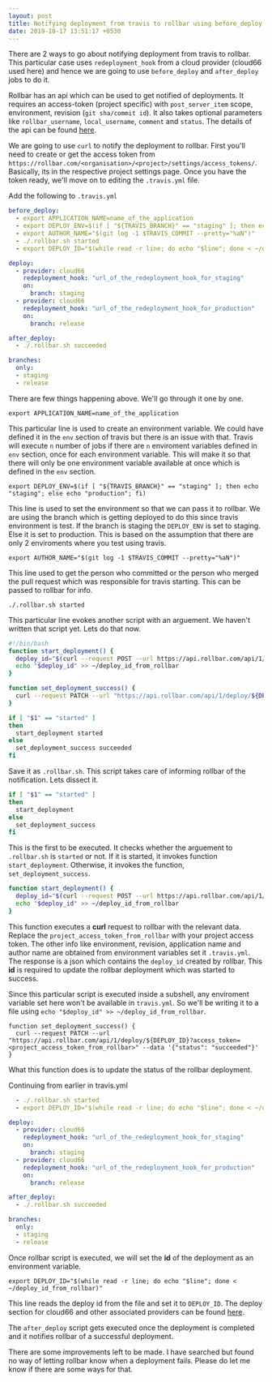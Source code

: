 ```yaml
---
layout: post
title: Notifying deployment from travis to rollbar using before_deploy and after_deploy
date: 2019-10-17 13:51:17 +0530
---
```



There are 2 ways to go about notifying deployment from travis to rollbar. This particular case uses `redeployment_hook` from a cloud provider (cloud66 used here) and hence we are going to use `before_deploy` and `after_deploy` jobs to do it.

Rollbar has an api which can be used to get notified of deployments. It requires an access-token (project specific) with `post_server_item` scope, environment, revision (`git sha/commit id`). It also takes optional parameters like `rollbar_username`, `local_username`, `comment` and `status`. The details of the api can be found [here](https://docs.rollbar.com/reference#post-deploy).

We are going to use `curl` to notify the deployment to rollbar. First you'll need to create or get the access token from `https://rollbar.com/<organisation>/<project>/settings/access_tokens/`. Basically, its in the respective project settings page. Once you have the token ready, we'll move on to editing the `.travis.yml` file.

Add the following to `.travis.yml`

```yaml
before_deploy:
  - export APPLICATION_NAME=name_of_the_application
  - export DEPLOY_ENV=$(if [ "${TRAVIS_BRANCH}" == "staging" ]; then echo "staging"; else echo "production"; fi)
  - export AUTHOR_NAME="$(git log -1 $TRAVIS_COMMIT --pretty="%aN")"
  - ./.rollbar.sh started
  - export DEPLOY_ID="$(while read -r line; do echo "$line"; done < ~/deploy_id_from_rollbar)"

deploy:
  - provider: cloud66
    redeployment_hook: "url_of_the_redeployment_hook_for_staging"
    on:
      branch: staging
  - provider: cloud66
    redeployment_hook: "url_of_the_redeployment_hook_for_production"
    on:
      branch: release

after_deploy:
  - ./.rollbar.sh succeeded

branches:
  only:
  - staging
  - release
```

There are few things happening above. We'll go through it one by one.

`export APPLICATION_NAME=name_of_the_application`

This particular line is used to create an environment variable. We could have defined it in the `env` section of travis but there is an issue with that. Travis will execute `n` number of jobs if there are `n` enviroment variables defined in `env` section, once for each environment variable. This will make it so that there will only be one environment variable available at once which is defined in the `env` section.


`export DEPLOY_ENV=$(if [ "${TRAVIS_BRANCH}" == "staging" ]; then echo "staging"; else echo "production"; fi)`

This line is used to set the environment so that we can pass it to rollbar. We are using the branch which is getting deployed to do this since travis environment is test. If the branch is staging the `DEPLOY_ENV` is set to staging. Else it is set to production. This is based on the assumption that there are only 2 enviroments where you test using travis.


`export AUTHOR_NAME="$(git log -1 $TRAVIS_COMMIT --pretty="%aN")"`

This line used to get the person who committed or the person who merged the pull request which was responsible for travis starting. This can be passed to rollbar for info.


`./.rollbar.sh started`

This particular line evokes another script with an arguement. We haven't written that script yet. Lets do that now.

```bash
#!/bin/bash
function start_deployment() {
  deploy_id="$(curl --request POST --url https://api.rollbar.com/api/1/deploy/ --data '{"access_token": "project_access_token_from_rollbar", "environment": "'"${DEPLOY_ENV}"'", "revision": "'"${TRAVIS_COMMIT}"'", "comment": "Deployment started in '"${DEPLOYENV}"' for '"${APPLICATION_NAME}"'", "status": "started", "local_username": "'"${AUTHOR_NAME}"'"}' | python -c 'import json, sys; obj = json.load(sys.stdin); print obj["data"]["deploy_id"]')"
  echo "$deploy_id" >> ~/deploy_id_from_rollbar
}

function set_deployment_success() {
  curl --request PATCH --url "https://api.rollbar.com/api/1/deploy/${DEPLOY_ID}?access_token=<project_access_token_from_rollbar>" --data '{"status": "succeeded"}'
}

if [ "$1" == "started" ]
then
  start_deployment started
else
  set_deployment_success succeeded
fi
```

Save it as `.rollbar.sh`. This script takes care of informing rollbar of the notification. Lets dissect it.

```bash
if [ "$1" == "started" ]
then
  start_deployment
else
  set_deployment_success
fi
```

This is the first to be executed. It checks whether the arguement to `.rollbar.sh` is `started` or not. If it is started, it invokes function `start_deployment`. Otherwise, it invokes the function, `set_deployment_success`.


```bash
function start_deployment() {
  deploy_id="$(curl --request POST --url https://api.rollbar.com/api/1/deploy/ --data '{"access_token": "project_access_token_from_rollbar", "environment": "'"${DEPLOY_ENV}"'", "revision": "'"${TRAVIS_COMMIT}"'", "comment": "Deployment started in '"${DEPLOYENV}"' for '"${APPLICATION_NAME}"'", "status": "started", "local_username": "'"${AUTHOR_NAME}"'"}' | python -c 'import json, sys; obj = json.load(sys.stdin); print obj["data"]["deploy_id"]')"
  echo "$deploy_id" >> ~/deploy_id_from_rollbar
}
```

This function executes a **curl** request to rollbar with the relevant data. Replace the `project_access_token_from_rollbar` with your project access token. The other info like environment, revision, application name and author name are obtained from environment variables set it `.travis.yml`. The response is a json which contains the `deploy_id` created by rollbar. This **id** is required to update the rollbar deployment which was started to success.

Since this particular script is executed inside a subshell, any enviroment variable set here won't be available in `travis.yml`. So we'll be writing it to a file using `echo "$deploy_id" >> ~/deploy_id_from_rollbar`.

```
function set_deployment_success() {
  curl --request PATCH --url "https://api.rollbar.com/api/1/deploy/${DEPLOY_ID}?access_token=<project_access_token_from_rollbar>" --data '{"status": "succeeded"}'
}
```

What this function does is to update the status of the rollbar deployment.


Continuing from earlier in travis.yml

```yaml
  - ./.rollbar.sh started
  - export DEPLOY_ID="$(while read -r line; do echo "$line"; done < ~/deploy_id_from_rollbar)"

deploy:
  - provider: cloud66
    redeployment_hook: "url_of_the_redeployment_hook_for_staging"
    on:
      branch: staging
  - provider: cloud66
    redeployment_hook: "url_of_the_redeployment_hook_for_production"
    on:
      branch: release

after_deploy:
  - ./.rollbar.sh succeeded

branches:
  only:
  - staging
  - release
```

Once rollbar script is executed, we will set the **id** of the deployment as an environment variable.

`export DEPLOY_ID="$(while read -r line; do echo "$line"; done < ~/deploy_id_from_rollbar)"`

This line reads the deploy id from the file and set it to `DEPLOY_ID`. The deploy section for cloud66 and other associated providers can be found [here](https://docs.travis-ci.com/user/deployment).

The `after_deploy` script gets executed once the deployment is completed and it notifies rollbar of a successful deployment.


There are some improvements left to be made. I have searched but found no way of letting rollbar know when a deployment fails. Please do let me know if there are some ways for that.
